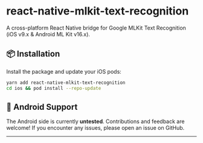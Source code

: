 # react-native-mlkit-text-recognition

A cross-platform React Native bridge for Google MLKit Text Recognition (iOS v9.x & Android ML Kit v16.x).

## 📦 Installation

Install the package and update your iOS pods:

```bash
yarn add react-native-mlkit-text-recognition
cd ios && pod install --repo-update
```

## 🤖 Android Support

The Android side is currently **untested**. Contributions and feedback are welcome! If you encounter any issues, please open an issue on GitHub.

---

